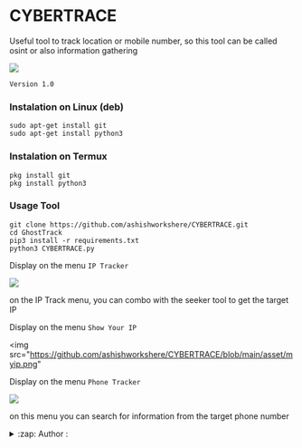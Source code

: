 # CYBERTRACE
Useful tool to track location or mobile number, so this tool can be called osint or also information gathering

<img src="https://github.com/ashishworkshere/CYBERTRACE/blob/main/asset/bn.png"/>

```Version 1.0```

### Instalation on Linux (deb)
```
sudo apt-get install git
sudo apt-get install python3
```

### Instalation on Termux
```
pkg install git
pkg install python3
```

### Usage Tool
```
git clone https://github.com/ashishworkshere/CYBERTRACE.git
cd GhostTrack
pip3 install -r requirements.txt
python3 CYBERTRACE.py
```

Display on the menu ```IP Tracker```

<img src="https://github.com/ashishworkshere/CYBERTRACE/blob/main/asset/ip.png" />

on the IP Track menu, you can combo with the seeker tool to get the target IP

Display on the menu ```Show Your IP```

<img src="https://github.com/ashishworkshere/CYBERTRACE/blob/main/asset/myip.png"
     
Display on the menu ```Phone Tracker```

<img src="https://github.com/ashishworkshere/CYBERTRACE/blob/main/asset/phone.png"/>

on this menu you can search for information from the target phone number

<details>
<summary>:zap: Author :</summary>
- <strong><a href="https://github.com/ashishworkshere">ashishworkshere</a></strong>
</details>
